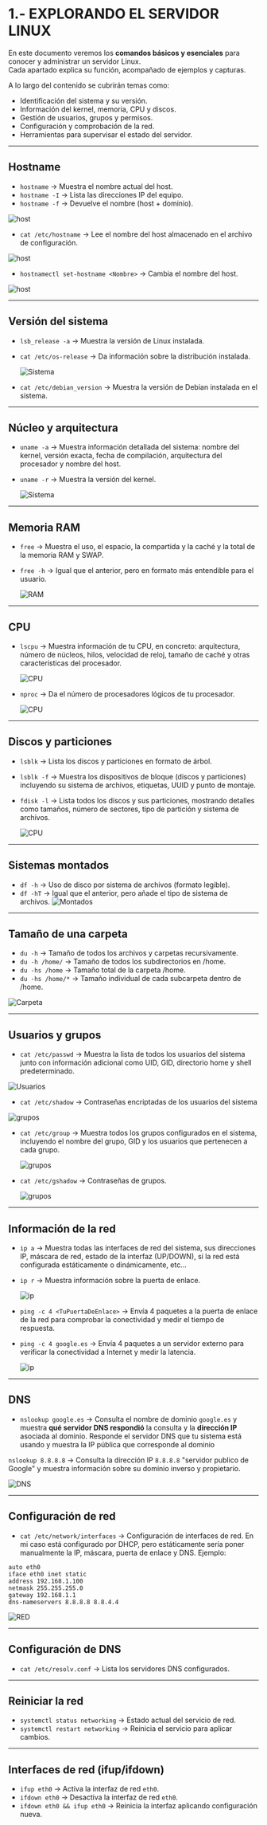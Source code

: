 # 1.- EXPLORANDO EL SERVIDOR LINUX

En este documento veremos los **comandos básicos y esenciales** para conocer y administrar un servidor Linux.  
Cada apartado explica su función, acompañado de ejemplos y capturas.  

A lo largo del contenido se cubrirán temas como:  

- Identificación del sistema y su versión.  
- Información del kernel, memoria, CPU y discos.  
- Gestión de usuarios, grupos y permisos.  
- Configuración y comprobación de la red.  
- Herramientas para supervisar el estado del servidor.
  
---

##  Hostname
- `hostname` -> Muestra el nombre actual del host.  
- `hostname -I` -> Lista las direcciones IP del equipo.  
- `hostname -f` -> Devuelve el nombre (host + dominio).

![host](/img/hostname.png)
   
- `cat /etc/hostname` -> Lee el nombre del host almacenado en el archivo de configuración.  

![host](/img/hostname2.png)

- `hostnamectl set-hostname <Nombre>` -> Cambia el nombre del host.

![host](/img/host3.png)


---

##  Versión del sistema
- `lsb_release -a` -> Muestra la versión de Linux instalada.
- `cat /etc/os-release` -> Da información sobre la distribución instalada.
  
  ![Sistema](/img/VersionSistema.png)

- `cat /etc/debian_version` -> Muestra la versión de Debian instalada en el sistema.  

---

##  Núcleo y arquitectura
- `uname -a` -> Muestra información detallada del sistema: nombre del kernel, versión exacta, fecha de compilación, arquitectura del procesador y nombre del host.
   
- `uname -r` ->  Muestra la versión del kernel.

   ![Sistema](/img/VersionNucleo.png)


---

## Memoria RAM
- `free` -> Muestra el uso, el espacio, la compartida y la caché y la total de la memoria RAM y SWAP.  
- `free -h` -> Igual que el anterior, pero en formato más entendible para el usuario.
  
   ![RAM](/img/RAM.png)

---

## CPU
- `lscpu` -> Muestra información de tu CPU, en concreto: arquitectura, número de núcleos, hilos, velocidad de reloj, tamaño de caché y otras características del procesador.
  
   ![CPU](/img/cpu.png)
  
- `nproc` -> Da el número de procesadores lógicos de tu procesador.

   ![CPU](/img/cpu2.png)


---

## Discos y particiones
- `lsblk` -> Lista los discos y particiones en formato de árbol.  
- `lsblk -f` -> Muestra los dispositivos de bloque (discos y particiones) incluyendo su sistema de archivos, etiquetas, UUID y punto de montaje.
- `fdisk -l` -> Lista todos los discos y sus particiones, mostrando detalles como tamaños, número de sectores, tipo de partición y sistema de archivos.

     ![CPU](/img/discos.png)


---

## Sistemas montados
- `df -h` -> Uso de disco por sistema de archivos (formato legible).  
- `df -hT` -> Igual que el anterior, pero añade el tipo de sistema de archivos.
      ![Montados](/img/SistemasMontados.png)


---

## Tamaño de una carpeta
- `du -h` -> Tamaño de todos los archivos y carpetas recursivamente.  
- `du -h /home/` -> Tamaño de todos los subdirectorios en /home.  
- `du -hs /home` -> Tamaño total de la carpeta /home.  
- `du -hs /home/*` -> Tamaño individual de cada subcarpeta dentro de /home.

![Carpeta](/img/Tamaño.png)


---

## Usuarios y grupos
- `cat /etc/passwd` -> Muestra la lista de todos los usuarios del sistema junto con información adicional como UID, GID, directorio home y shell predeterminado.

![Usuarios](/img/usuarios.png)


- `cat /etc/shadow` -> Contraseñas encriptadas de los usuarios del sistema

![grupos](/img/grupos.png)

- `cat /etc/group` -> Muestra todos los grupos configurados en el sistema, incluyendo el nombre del grupo, GID y los usuarios que pertenecen a cada grupo.

  ![grupos](/img/grupos2.png)


- `cat /etc/gshadow` -> Contraseñas de grupos.

    ![grupos](/img/grupos3.png)

---

## Información de la red
- `ip a` -> Muestra todas las interfaces de red del sistema, sus direcciones IP, máscara de red, estado de la interfaz (UP/DOWN), si la red está configurada estáticamente o dinámicamente, etc...
- `ip r` -> Muestra información sobre la puerta de enlace.

    ![ip](/img/red.png)


- `ping -c 4 <TuPuertaDeEnlace>` -> Envía 4 paquetes a la puerta de enlace de la red para comprobar la conectividad y medir el tiempo de respuesta.  
- `ping -c 4 google.es` -> Envía 4 paquetes a un servidor externo para verificar la conectividad a Internet y medir la latencia.


    ![ip](/img/ping.png)

---

## DNS
- `nslookup google.es` -> Consulta el nombre de dominio `google.es` y muestra **qué servidor DNS respondió** la consulta y la **dirección IP** asociada al dominio. Responde el servidor DNS que tu sistema está usando y muestra la IP pública que corresponde al dominio

`nslookup 8.8.8.8` -> Consulta la dirección IP `8.8.8.8` "servidor publico de Google" y muestra información sobre su dominio inverso y propietario.  
   
![DNS](/img/DNS.png)

---

## Configuración de red
- `cat /etc/network/interfaces` -> Configuración de interfaces de red. En mi caso está configurado por DHCP, pero estáticamente sería poner manualmente la IP, máscara, puerta de enlace y DNS. Ejemplo:

```text
auto eth0
iface eth0 inet static
address 192.168.1.100
netmask 255.255.255.0
gateway 192.168.1.1
dns-nameservers 8.8.8.8 8.8.4.4
```

![RED](/img/comprobarRed.png)


---

## Configuración de DNS
- `cat /etc/resolv.conf` -> Lista los servidores DNS configurados.  

---

## Reiniciar la red
- `systemctl status networking` -> Estado actual del servicio de red.  
- `systemctl restart networking` -> Reinicia el servicio para aplicar cambios.  

---

## Interfaces de red (ifup/ifdown)
- `ifup eth0` -> Activa la interfaz de red `eth0`.  
- `ifdown eth0` -> Desactiva la interfaz de red `eth0`.  
- `ifdown eth0 && ifup eth0` -> Reinicia la interfaz aplicando configuración nueva.  

